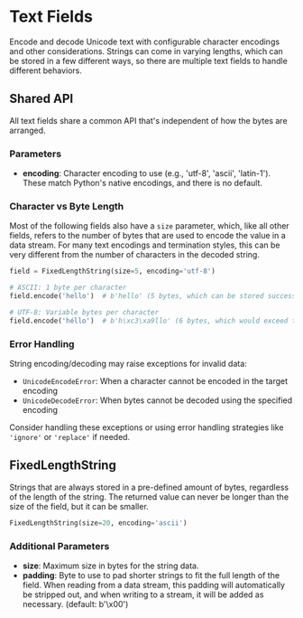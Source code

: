 # Text Fields

Encode and decode Unicode text with configurable character encodings and other considerations. Strings can come in varying lengths, which can be stored in a few different ways, so there are multiple text fields to handle different behaviors.

## Shared API

All text fields share a common API that's independent of how the bytes are arranged.

### Parameters

- **encoding**: Character encoding to use (e.g., 'utf-8', 'ascii', 'latin-1'). These match Python's native encodings, and there is no default.

### Character vs Byte Length

Most of the following fields also have a `size` parameter, which, like all other fields, refers to the number of bytes that are used to encode the value in a data stream. For many text encodings and termination styles, this can be very different from the number of characters in the decoded string.

```python
field = FixedLengthString(size=5, encoding='utf-8')

# ASCII: 1 byte per character
field.encode('hello')  # b'hello' (5 bytes, which can be stored successfully)

# UTF-8: Variable bytes per character
field.encode('héllo')  # b'h\xc3\xa9llo' (6 bytes, which would exceed the size limit)
```

### Error Handling

String encoding/decoding may raise exceptions for invalid data:

- `UnicodeEncodeError`: When a character cannot be encoded in the target encoding
- `UnicodeDecodeError`: When bytes cannot be decoded using the specified encoding

Consider handling these exceptions or using error handling strategies like `'ignore'` or `'replace'` if needed.

## FixedLengthString

Strings that are always stored in a pre-defined amount of bytes, regardless of the length of the string. The returned value can never be longer than the size of the field, but it can be smaller. 

```python
FixedLengthString(size=20, encoding='ascii')
```

### Additional Parameters

- **size**: Maximum size in bytes for the string data.
- **padding**: Byte to use to pad shorter strings to fit the full length of the field. When reading from a data stream, this padding will automatically be stripped out, and when writing to a stream, it will be added as necessary. (default: b'\x00')
